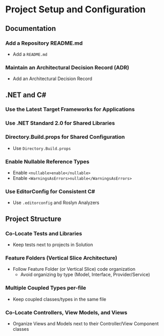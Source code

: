 # Project Setup and Configuration

## Documentation

### <EssentialIcon /> Add a Repository README.md

- Add a `README.md`

### <ConsiderIcon /> Maintain an Architectural Decision Record (ADR)

- Add an Architectural Decision Record

## .NET and C\#

### <EssentialIcon /> Use the Latest Target Frameworks for Applications

### <EssentialIcon /> Use .NET Standard 2.0 for Shared Libraries

### <EssentialIcon /> Directory.Build.props for Shared Configuration

- Use `Directory.Build.props`

### <EssentialIcon /> Enable Nullable Reference Types

- Enable `<nullable>enable</nullable>`
- Enable `<WarningsAsErrors>nullable</WarningsAsErrors>`

### <ConsiderIcon /> Use EditorConfig for Consistent C\#

- Use `.editorconfig` and Roslyn Analyzers

## Project Structure

### <ConsiderIcon /> Co-Locate Tests and Libraries

- Keep tests next to projects in Solution

### <EssentialIcon /> Feature Folders (Vertical Slice Architecture)

- Follow Feature Folder (or Vertical Slice) code organization
  - Avoid organizing by type (Model, Interface, Provider/Service)

### <ConsiderIcon /> Multiple Coupled Types per-file

- Keep coupled classes/types in the same file

### <EssentialIcon /> Co-Locate Controllers, View Models, and Views

- Organize Views and Models next to their Controller/View Component classes
